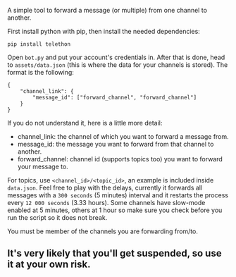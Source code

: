A simple tool to forward a message (or multiple) from one channel to another. 

First install python with pip, then install the needed dependencies:
```
pip install telethon
```

Open `bot.py` and put your account's credentials in. After that is done, head to `assets/data.json` (this is where the data for your channels is stored). The format is the following:
```
{
    "channel_link": {
        "message_id": ["forward_channel", "forward_channel"]
    }
}
```
If you do not understand it, here is a little more detail:
* channel_link: the channel of which you want to forward a message from.
* message_id: the message you want to forward from that channel to another.
* forward_channel: channel id (supports topics too) you want to forward your message to.

For topics, use `<channel_id>/<topic_id>`, an example is included inside `data.json`. Feel free to play with the delays, currently it forwards all messages with a `300 seconds` (5 minutes) interval and it restarts the process every `12 000 seconds` (3.33 hours). Some channels have slow-mode enabled at 5 minutes, others at 1 hour so make sure you check before you run the script so it does not break.

You must be member of the channels you are forwarding from/to.

## It's very likely that you'll get suspended, so use it at your own risk.
